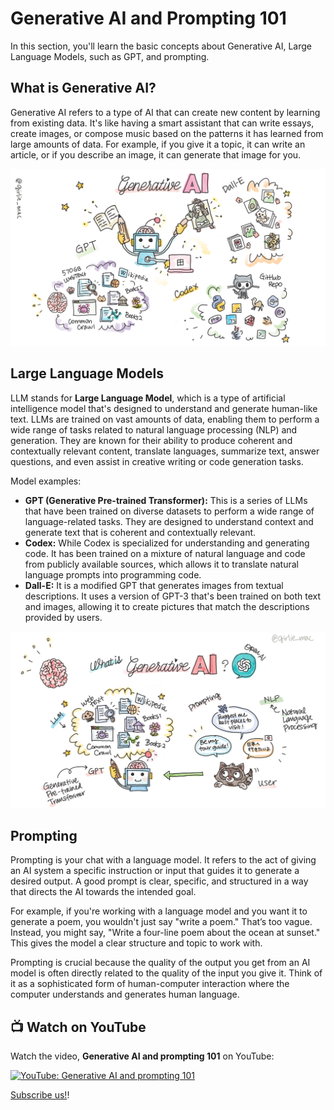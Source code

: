 # Generative AI and Prompting 101

In this section, you'll learn the basic concepts about Generative AI, Large Language Models, such as GPT, and prompting.

## What is Generative AI?

Generative AI refers to a type of AI that can create new content by learning from existing data. It's like having a smart assistant that can write essays, create images, or compose music based on the patterns it has learned from large amounts of data. For example, if you give it a topic, it can write an article, or if you describe an image, it can generate that image for you.

![Doodle: what is Generative AI?](../images/doodle-genai.png)

## Large Language Models

LLM stands for **Large Language Model**, which is a type of artificial intelligence model that's designed to understand and generate human-like text. LLMs are trained on vast amounts of data, enabling them to perform a wide range of tasks related to natural language processing (NLP) and generation. They are known for their ability to produce coherent and contextually relevant content, translate languages, summarize text, answer questions, and even assist in creative writing or code generation tasks.

Model examples:

- **GPT (Generative Pre-trained Transformer):** This is a series of LLMs that have been trained on diverse datasets to perform a wide range of language-related tasks. They are designed to understand context and generate text that is coherent and contextually relevant.
- **Codex:** While Codex is specialized for understanding and generating code. It has been trained on a mixture of natural language and code from publicly available sources, which allows it to translate natural language prompts into programming code.
- **Dall-E:** It is a modified GPT that generates images from textual descriptions. It uses a version of GPT-3 that's been trained on both text and images, allowing it to create pictures that match the descriptions provided by users.

![Doodle: what is GPT?](../images/doodle-gpt.png)

## Prompting

Prompting is your chat with a language model. It refers to the act of giving an AI system a specific instruction or input that guides it to generate a desired output. A good prompt is clear, specific, and structured in a way that directs the AI towards the intended goal.

For example, if you're working with a language model and you want it to generate a poem, you wouldn't just say "write a poem." That’s too vague. Instead, you might say, "Write a four-line poem about the ocean at sunset." This gives the model a clear structure and topic to work with.

Prompting is crucial because the quality of the output you get from an AI model is often directly related to the quality of the input you give it. Think of it as a sophisticated form of human-computer interaction where the computer understands and generates human language.

## 📺 Watch on YouTube

Watch the video, **Generative AI and prompting 101** on YouTube:

[![YouTube: Generative AI and prompting 101](https://img.youtube.com/vi/PGI6oxbcYDc/0.jpg)](https://youtu.be/PGI6oxbcYDc?si=9AMFTyQFS-BcgFVK)

[Subscribe us!](https://www.youtube.com/channel/UCV_6HOhwxYLXAGd-JOqKPoQ?sub_confirmation=1)! 
